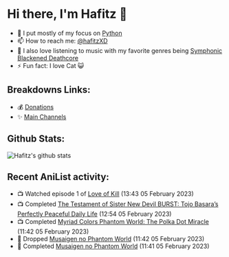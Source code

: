 # Hi there, I'm Hafitz 👋
- 🐍 I put mostly of my focus on [Python](https://python.org)
- 📫 How to reach me: [@hafitzXD](https://t.me/hafitzXD)
- 🎵 I also love listening to music with my favorite genres being [Symphonic Blackened Deathcore](https://youtu.be/qyYmS_iBcy4)
- ⚡ Fun fact: I love Cat 😺

## Breakdowns Links:
- 💰 [Donations](https://t.me/TheBreakdowns/2)
- ✨ [Main Channels](https://t.me/TheBreakdowns)

## Github Stats:
![Hafitz's github stats](https://github-readme-stats.vercel.app/api?username=breakdowns&show_icons=true&count_private=true&bg_color=00000000&text_color=777)

## Recent AniList activity:
<!-- ANILIST_ACTIVITY:start -->

-   📺 Watched episode 1 of [Love of Kill](https://anilist.co/anime/127050) (13:43 05 February 2023)
-   📺 Completed [The Testament of Sister New Devil BURST: Tojo Basara’s Perfectly Peaceful Daily Life](https://anilist.co/anime/21489) (12:54 05 February 2023)
-   📺 Completed [Myriad Colors Phantom World: The Polka Dot Miracle](https://anilist.co/anime/21777) (11:42 05 February 2023)
-   📖 Dropped [Musaigen no Phantom World](https://anilist.co/manga/86401) (11:42 05 February 2023)
-   📖 Completed [Musaigen no Phantom World](https://anilist.co/manga/86401) (11:41 05 February 2023)

<!-- ANILIST_ACTIVITY:end -->
